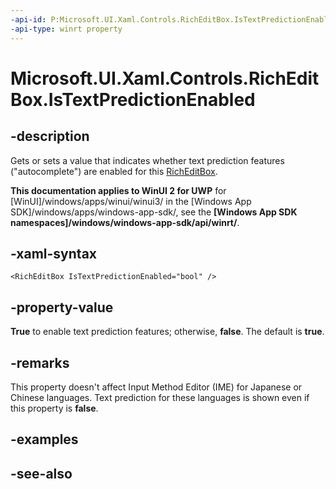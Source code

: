```yaml
---
-api-id: P:Microsoft.UI.Xaml.Controls.RichEditBox.IsTextPredictionEnabled
-api-type: winrt property
---
```


<!-- Property syntax
public bool IsTextPredictionEnabled { get;  set; }
-->

# Microsoft.UI.Xaml.Controls.RichEditBox.IsTextPredictionEnabled

## -description
Gets or sets a value that indicates whether text prediction features ("autocomplete") are enabled for this [RichEditBox](richeditbox.md).

**This documentation applies to WinUI 2 for UWP** for [WinUI]/windows/apps/winui/winui3/ in the [Windows App SDK]/windows/apps/windows-app-sdk/, see the **[Windows App SDK namespaces]/windows/windows-app-sdk/api/winrt/**.

## -xaml-syntax
```xaml
<RichEditBox IsTextPredictionEnabled="bool" />
```


## -property-value
**True** to enable text prediction features; otherwise, **false**. The default is **true**.

## -remarks
This property doesn't affect Input Method Editor (IME) for Japanese or Chinese languages. Text prediction for these languages is shown even if this property is **false**.

## -examples

## -see-also
